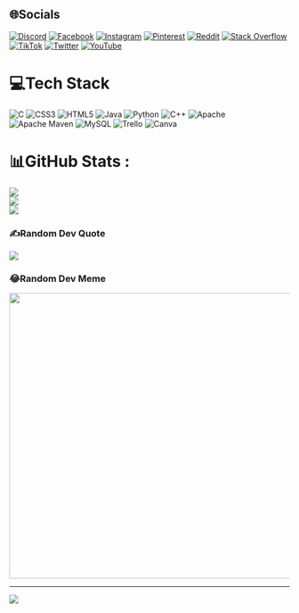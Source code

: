 
## 🌐Socials
[![Discord](https://img.shields.io/badge/Discord-%237289DA.svg?logo=discord&logoColor=white)](htttps://discord.gg/ps://discord.com/channels/1034971998826287134/1034971998826287137) [![Facebook](https://img.shields.io/badge/Facebook-%231877F2.svg?logo=Facebook&logoColor=white)](https://facebook.com/https://www.facebook.com/kduy.nguyen.7505/) [![Instagram](https://img.shields.io/badge/Instagram-%23E4405F.svg?logo=Instagram&logoColor=white)](https://instagram.com/https://www.instagram.com/kduy.nguyen.7505/) [![Pinterest](https://img.shields.io/badge/Pinterest-%23E60023.svg?logo=Pinterest&logoColor=white)](https://pinterest.com/https://www.pinterest.com/duybb69/) [![Reddit](https://img.shields.io/badge/Reddit-%23FF4500.svg?logo=Reddit&logoColor=white)](https://reddit.com/user/https://www.reddit.com/user/ConBoKhanh) [![Stack Overflow](https://img.shields.io/badge/-Stackoverflow-FE7A16?logo=stack-overflow&logoColor=white)](https://stackoverflow.com/users/ConBoKhanh) [![TikTok](https://img.shields.io/badge/TikTok-%23000000.svg?logo=TikTok&logoColor=white)](https://tiktok.com/@https://www.tiktok.com/@dy7fuggxsp8s) [![Twitter](https://img.shields.io/badge/Twitter-%231DA1F2.svg?logo=Twitter&logoColor=white)](https://twitter.com/https://twitter.com/day_mkk) [![YouTube](https://img.shields.io/badge/YouTube-%23FF0000.svg?logo=YouTube&logoColor=white)](https://youtube.com/c/https://www.youtube.com/channel/UCJm8T_dyB2rc5iDCfndn_-A) 

# 💻Tech Stack
![C](https://img.shields.io/badge/c-%2300599C.svg?style=plastic&logo=c&logoColor=white) ![CSS3](https://img.shields.io/badge/css3-%231572B6.svg?style=plastic&logo=css3&logoColor=white) ![HTML5](https://img.shields.io/badge/html5-%23E34F26.svg?style=plastic&logo=html5&logoColor=white) ![Java](https://img.shields.io/badge/java-%23ED8B00.svg?style=plastic&logo=java&logoColor=white) ![Python](https://img.shields.io/badge/python-3670A0?style=plastic&logo=python&logoColor=ffdd54) ![C++](https://img.shields.io/badge/c++-%2300599C.svg?style=plastic&logo=c%2B%2B&logoColor=white) ![Apache](https://img.shields.io/badge/apache-%23D42029.svg?style=plastic&logo=apache&logoColor=white) ![Apache Maven](https://img.shields.io/badge/Apache%20Maven-C71A36?style=plastic&logo=Apache%20Maven&logoColor=white) ![MySQL](https://img.shields.io/badge/mysql-%2300f.svg?style=plastic&logo=mysql&logoColor=white) ![Trello](https://img.shields.io/badge/Trello-%23026AA7.svg?style=plastic&logo=Trello&logoColor=white) ![Canva](https://img.shields.io/badge/Canva-%2300C4CC.svg?style=plastic&logo=Canva&logoColor=white)
# 📊GitHub Stats :
![](https://github-readme-stats.vercel.app/api?username=ConBoKhanh&theme=radical&hide_border=false&include_all_commits=true&count_private=true)<br/>
![](https://github-readme-streak-stats.herokuapp.com/?user=ConBoKhanh&theme=radical&hide_border=false)<br/>
![](https://github-readme-stats.vercel.app/api/top-langs/?username=ConBoKhanh&theme=radical&hide_border=false&include_all_commits=true&count_private=true&layout=compact)

### ✍️Random Dev Quote
![](https://quotes-github-readme.vercel.app/api?type=horizontal&theme=radical)

### 😂Random Dev Meme
<img src="https://random-memer.herokuapp.com/" width="512px"/>

---
[![](https://visitcount.itsvg.in/api?id=ConBoKhanh&icon=0&color=0)](https://visitcount.itsvg.in)

